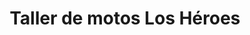 ---
title: "Taller de motos Los Héroes"
url: /simacota/taller-de-motos-los-heroes/
shop: motocicleta
---